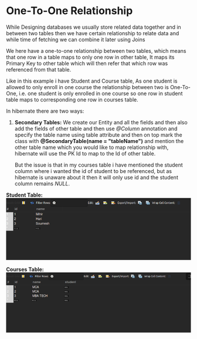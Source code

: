 # One-To-One Relationship
While Designing databases we usually store related data together
and in between two tables then we have certain relationship 
to relate data and while time of fetching we can combine it later using Joins

We here have a one-to-one relationship between two tables, which means
that one row in a table maps to only one row in other table, It maps its Primary Key
to other table which will then refer that which row was referenced from that table.

Like in this example i have Student and Course table, As one student is allowed
to only enroll in one course the relationship between two is One-To-One, i.e.
one student is only enrolled in one course so one row in student table maps to corresponding
one row in courses table.

In hibernate there are two ways:
1. **Secondary Tables:** We create our Entity and all the fields and
    then also add the fields of other table and then use _@Column_ annotation
    and specify the table name using table attribute and then 
    on top mark the class with **@SecondaryTable(name = "tableName")** and mention the other table name
    which you would like to map relationship with,
    hibernate will use the PK Id to map to the Id of other table.
    
   But the issue is that in my courses table i have mentioned the student column
   where i wanted the id of student to be referenced, but as hibernate is unaware about it
   then it will only use id and the student column remains _NULL_.

**Student Table:**
![img.png](img.png)

**Courses Table:**
![img_1.png](img_1.png)


